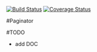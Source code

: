 [![Build Status](https://travis-ci.org/iLexN/Paginator.svg?branch=master)](https://travis-ci.org/iLexN/Paginator)
[![Coverage Status](https://coveralls.io/repos/iLexN/Paginator/badge.svg?branch=master&service=github)](https://coveralls.io/github/iLexN/Paginator?branch=master)

#Paginator


#TODO
- add DOC